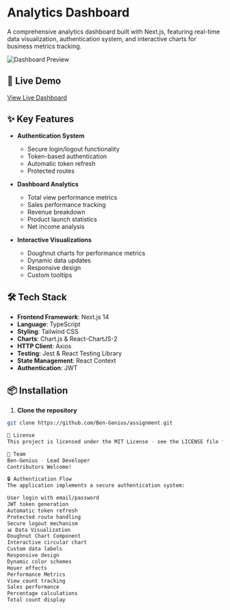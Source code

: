 # Analytics Dashboard

A comprehensive analytics dashboard built with Next.js, featuring real-time data visualization, authentication system, and interactive charts for business metrics tracking.

![Dashboard Preview](public/dashboard-preview.png)

## 🚀 Live Demo
[View Live Dashboard](https://assignment-jet-three.vercel.app/)

## ✨ Key Features

- **Authentication System**
  - Secure login/logout functionality
  - Token-based authentication
  - Automatic token refresh
  - Protected routes

- **Dashboard Analytics**
  - Total view performance metrics
  - Sales performance tracking
  - Revenue breakdown
  - Product launch statistics
  - Net income analysis

- **Interactive Visualizations**
  - Doughnut charts for performance metrics
  - Dynamic data updates
  - Responsive design
  - Custom tooltips

## 🛠 Tech Stack

- **Frontend Framework**: Next.js 14
- **Language**: TypeScript
- **Styling**: Tailwind CSS
- **Charts**: Chart.js & React-ChartJS-2
- **HTTP Client**: Axios
- **Testing**: Jest & React Testing Library
- **State Management**: React Context
- **Authentication**: JWT

## 📦 Installation

1. **Clone the repository**
```bash
git clone https://github.com/Ben-Genius/assignment.git

📄 License
This project is licensed under the MIT License - see the LICENSE file for details

👥 Team
Ben-Genius - Lead Developer
Contributors Welcome!

🔒 Authentication Flow
The application implements a secure authentication system:

User login with email/password
JWT token generation
Automatic token refresh
Protected route handling
Secure logout mechanism
📊 Data Visualization
Doughnut Chart Component
Interactive circular chart
Custom data labels
Responsive design
Dynamic color schemes
Hover effects
Performance Metrics
View count tracking
Sales performance
Percentage calculations
Total count display

